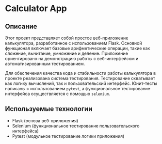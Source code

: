# Calculator App

## Описание

Этот проект представляет собой простое веб-приложение калькулятора, разработанное с использованием Flask. Основной функционал включает базовые арифметические операции, такие как сложение, вычитание, умножение и деление. Приложение ориентировано на демонстрацию работы с веб-интерфейсом и автоматизированным тестированием.

Для обеспечения качества кода и стабильности работы калькулятора в проекте реализована система тестирования. Тестирование охватывает как логику вычислений, так и пользовательский интерфейс. Юнит-тесты написаны с использованием `pytest`, а функциональное тестирование интерфейса осуществляется с помощью `selenium`.

## Используемые технологии

- Flask (основа веб-приложения)
- Selenium (функциональное тестирование пользовательского интерфейса)
- Pytest (модульное тестирование логики приложения)

